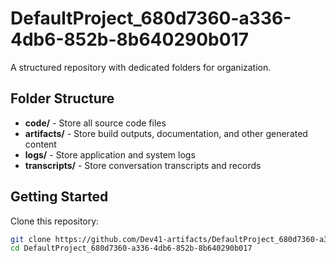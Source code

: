 # DefaultProject_680d7360-a336-4db6-852b-8b640290b017
A structured repository with dedicated folders for organization.

## Folder Structure

- **code/** - Store all source code files
- **artifacts/** - Store build outputs, documentation, and other generated content
- **logs/** - Store application and system logs
- **transcripts/** - Store conversation transcripts and records

## Getting Started

Clone this repository:
```bash
git clone https://github.com/Dev41-artifacts/DefaultProject_680d7360-a336-4db6-852b-8b640290b017
cd DefaultProject_680d7360-a336-4db6-852b-8b640290b017
```
